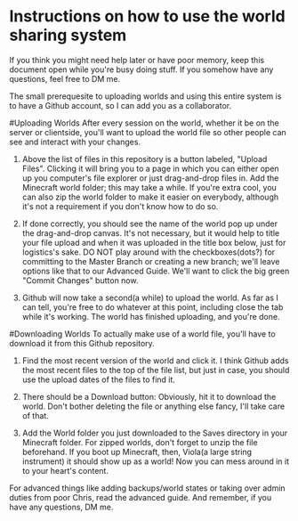 # Instructions on how to use the world sharing system
If you think you might need help later or have poor memory, keep this document open while you're busy doing stuff. If you somehow have any questions, feel free to DM me.

The small prerequesite to uploading worlds and using this entire system is to have a Github account, so I can add you as a collaborator.

#Uploading Worlds
After every session on the world, whether it be on the server or clientside, you'll want to upload the world file so other people can see and interact with your changes.

1. Above the list of files in this repository is a button labeled, "Upload Files". Clicking it will bring you to a page in which you can either open up you computer's file explorer or just drag-and-drop files in. Add the Minecraft world folder; this may take a while. If you're extra cool, you can also zip the world folder to make it easier on everybody, although it's not a requirement if you don't know how to do so.

2. If done correctly, you should see the name of the world pop up under the drag-and-drop canvas. It's not necessary, but it would help to title your file upload and when it was uploaded in the title box below, just for logistics's sake. DO NOT play around with the checkboxes(dots?) for committing to the Master Branch or creating a new branch; we'll leave options like that to our Advanced Guide. We'll want to click the big green "Commit Changes" button now.

4. Github will now take a second(a while) to upload the world. As far as I can tell, you're free to do whatever at this point, including close the tab while it's working. The world has finished uploading, and you're done.


#Downloading Worlds
To actually make use of a world file, you'll have to download it from this Github repository.

1. Find the most recent version of the world and click it. I think Github adds the most recent files to the top of the file list, but just in case, you should use the upload dates of the files to find it.

2. There should be a Download button: Obviously, hit it to download the world. Don't bother deleting the file or anything else fancy, I'll take care of that.

3. Add the World folder you just downloaded to the Saves directory in your Minecraft folder. For zipped worlds, don't forget to unzip the file beforehand. If you boot up Minecraft, then, Viola(a large string instrument) it should show up as a world! Now you can mess around in it to your heart's content.

For advanced things like adding backups/world states or taking over admin duties from poor Chris, read the advanced guide. And remember, if you have any questions, DM me.
